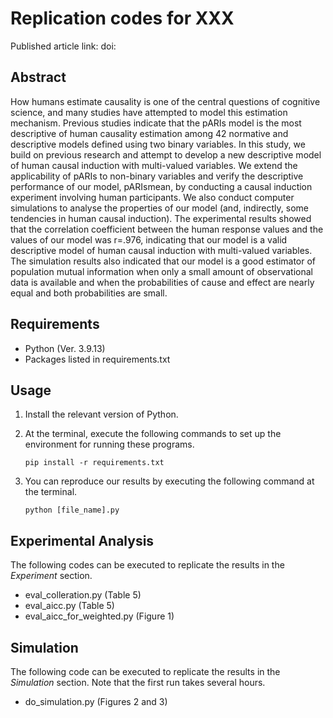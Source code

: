 # Replication codes for XXX

Published article link: doi:

## Abstract

How humans estimate causality is one of the central questions of cognitive science, and many studies have attempted to model this estimation mechanism. Previous studies indicate that the pARIs model is the most descriptive of human causality estimation among 42 normative and descriptive models defined using two binary variables. In this study, we build on previous research and attempt to develop a new descriptive model of human causal induction with multi-valued variables. We extend the applicability of pARIs to non-binary variables and verify the descriptive performance of our model, pARIsmean, by conducting a causal induction experiment involving human participants. We also conduct computer simulations to analyse the properties of our model (and, indirectly, some tendencies in human causal induction). The experimental results showed that the correlation coefficient between the human response values and the values of our model was r=.976, indicating that our model is a valid descriptive model of human causal induction with multi-valued variables. The simulation results also indicated that our model is a good estimator of population mutual information when only a small amount of observational data is available and when the probabilities of cause and effect are nearly equal and both probabilities are small.

## Requirements

- Python (Ver. 3.9.13)
- Packages listed in requirements.txt

## Usage

1. Install the relevant version of Python.
2. At the terminal, execute the following commands to set up the environment for running these programs.

    ```pip install -r requirements.txt```

3. You can reproduce our results by executing the following command at the terminal.

    ```python [file_name].py```

## Experimental Analysis

The following codes can be executed to replicate the results in the _Experiment_ section.

- eval_colleration.py (Table 5)
- eval_aicc.py (Table 5)
- eval_aicc_for_weighted.py (Figure 1)

## Simulation

The following code can be executed to replicate the results in the _Simulation_ section.
Note that the first run takes several hours.

- do_simulation.py (Figures 2 and 3)
